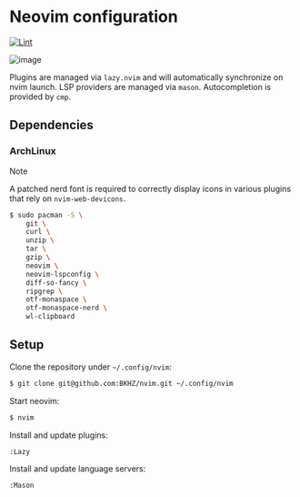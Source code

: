 # Neovim configuration
[![Lint](https://github.com/BKHZ/nvim/actions/workflows/lint.yml/badge.svg?branch=main)](https://github.com/BKHZ/nvim/actions/workflows/lint.yml)

![image](https://github.com/user-attachments/assets/dc476306-28bb-4735-abcd-693b44bd33b7)

Plugins are managed via `lazy.nvim` and will automatically synchronize on nvim launch. LSP providers are managed via
`mason`. Autocompletion is provided by `cmp`.

## Dependencies

### ArchLinux

> [!NOTE]
> A patched nerd font is required to correctly display icons in various plugins that rely on `nvim-web-devicons`.

```bash
$ sudo pacman -S \
	git \
	curl \
	unzip \
	tar \
	gzip \
	neovim \
	neovim-lspconfig \
	diff-so-fancy \
	ripgrep \
	otf-monaspace \
	otf-monaspace-nerd \
	wl-clipboard
```

## Setup

Clone the repository under `~/.config/nvim`:
```bash
$ git clone git@github.com:BKHZ/nvim.git ~/.config/nvim
```

Start neovim:
```bash
$ nvim
```

Install and update plugins:
```bash
:Lazy
```

Install and update language servers:
```bash
:Mason
```
